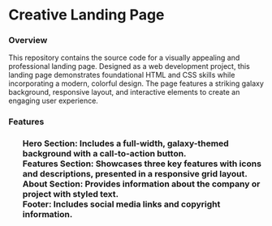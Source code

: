 <h1>Creative Landing Page</h1>
<h3>Overview</h3>
This repository contains the source code for a visually appealing and professional landing page. Designed as a web development project, this landing page demonstrates foundational HTML and CSS skills while incorporating a modern, colorful design. The page features a striking galaxy background, responsive layout, and interactive elements to create an engaging user experience.<br>

<h3>Features<h3/>
<ul type="disc">
Hero Section: Includes a full-width, galaxy-themed background with a call-to-action button.<br>
Features Section: Showcases three key features with icons and descriptions, presented in a responsive grid layout.<br>
About Section: Provides information about the company or project with styled text.<br>
Footer: Includes social media links and copyright information.
</ul>
